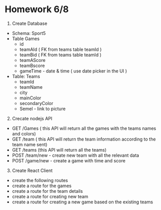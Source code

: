 # Homework 6/8

1. Create Database

- Schema: Sport5
- Table Games
  <!-- 1 | 23 | 24 |  5 |  1 | 2023-08-06 17:00:00  -->
  - id
  - teamAId ( FK from teams table teamId )
  - teamBid ( FK from teams table teamId )
  - teamAScore
  - teamBscore
  - gameTime - date & time ( use date picker in the UI )
- Table: Teams
  <!-- 23 | Macabi Haifa | Haifa |  Green |  white | https://semel.jpeg  -->
  <!-- 24 | Macabi Tel Aviv | TelAviv |  Yellow |  blue | https://semel.jpeg  -->
  - teamId
  - teamName
  - city
  - mainColor
  - secondaryColor
  - Semel - link to picture

<!-- select <Columns> from <TABLEA> join <TABLEB> on <TABLEA.Col> =  <TABLEB.Col>  -->

2. Crecate nodejs API

- GET /Games ( this API will return all the games with the teams names and colors)
- GET /team ( this API will return the team information according to the team name sent)
- GET /teams (this API will return all the teams)
- POST /team/new - create new team with all the relevant data
- POST /game/new - create a game with time and score

3. Create React Client

- create the following routes
- create a route for the games
- create a route for the team details
- create a route for creating new team
- create a route for creating a new game based on the existing teams
